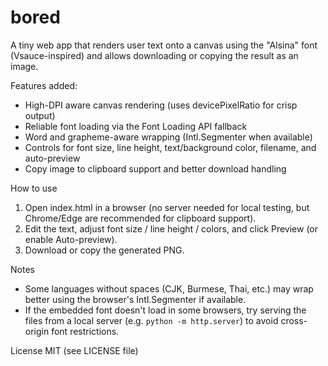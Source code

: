 # bored

A tiny web app that renders user text onto a canvas using the "Alsina" font (Vsauce-inspired) and allows downloading or copying the result as an image.

Features added:
- High-DPI aware canvas rendering (uses devicePixelRatio for crisp output)
- Reliable font loading via the Font Loading API fallback
- Word and grapheme-aware wrapping (Intl.Segmenter when available)
- Controls for font size, line height, text/background color, filename, and auto-preview
- Copy image to clipboard support and better download handling

How to use
1. Open index.html in a browser (no server needed for local testing, but Chrome/Edge are recommended for clipboard support).
2. Edit the text, adjust font size / line height / colors, and click Preview (or enable Auto-preview).
3. Download or copy the generated PNG.

Notes
- Some languages without spaces (CJK, Burmese, Thai, etc.) may wrap better using the browser's Intl.Segmenter if available.
- If the embedded font doesn't load in some browsers, try serving the files from a local server (e.g. `python -m http.server`) to avoid cross-origin font restrictions.

License
MIT (see LICENSE file)
